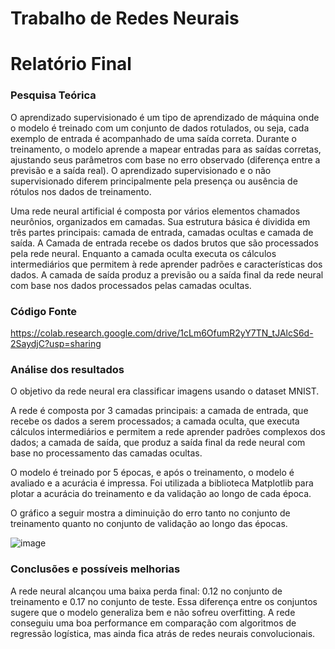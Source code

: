 # Trabalho de Redes Neurais

<h1>Relatório Final</h1>

<h3>Pesquisa Teórica</h3>

O aprendizado supervisionado é um tipo de aprendizado de máquina onde o
modelo é treinado com um conjunto de dados rotulados, ou seja, cada exemplo de
entrada é acompanhado de uma saída correta. Durante o treinamento, o modelo
aprende a mapear entradas para as saídas corretas, ajustando seus parâmetros
com base no erro observado (diferença entre a previsão e a saída real). O
aprendizado supervisionado e o não supervisionado diferem principalmente pela
presença ou ausência de rótulos nos dados de treinamento.

Uma rede neural artificial é composta por vários elementos chamados neurônios,
organizados em camadas. Sua estrutura básica é dividida em três partes principais:
camada de entrada, camadas ocultas e camada de saída. A Camada de entrada
recebe os dados brutos que são processados pela rede neural. Enquanto a camada
oculta executa os cálculos intermediários que permitem à rede aprender padrões e
características dos dados. A camada de saída produz a previsão ou a saída final da
rede neural com base nos dados processados pelas camadas ocultas.

<h3>Código Fonte</h3>

https://colab.research.google.com/drive/1cLm6OfumR2yY7TN_tJAlcS6d-2SaydjC?usp=sharing

<h3>Análise dos resultados</h3>

O objetivo da rede neural era classificar imagens usando o dataset MNIST.

A rede é composta por 3 camadas principais: a camada de entrada, que recebe os
dados a serem processados; a camada oculta, que executa cálculos intermediários
e permitem a rede aprender padrões complexos dos dados; a camada de saída, que
produz a saída final da rede neural com base no processamento das camadas
ocultas.

O modelo é treinado por 5 épocas, e após o treinamento, o modelo é avaliado e a
acurácia é impressa. Foi utilizada a biblioteca Matplotlib para plotar a acurácia do
treinamento e da validação ao longo de cada época.

O gráfico a seguir mostra a diminuição do erro tanto no conjunto de treinamento quanto no
conjunto de validação ao longo das épocas.

![image](https://github.com/user-attachments/assets/18cf177d-35d9-4121-9e0a-f85c410c3d47)

<h3>Conclusões e possíveis melhorias</h3>

A rede neural alcançou uma baixa perda final: 0.12 no conjunto de treinamento e
0.17 no conjunto de teste. Essa diferença entre os conjuntos sugere que o modelo
generaliza bem e não sofreu overfitting. A rede conseguiu uma boa performance em
comparação com algoritmos de regressão logística, mas ainda fica atrás de redes
neurais convolucionais.



